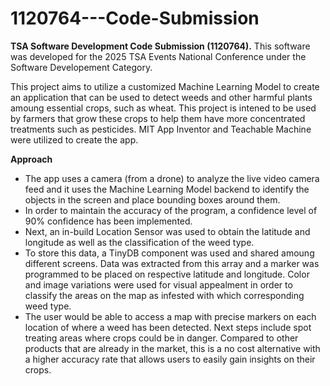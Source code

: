 # 1120764---Code-Submission
**TSA Software Development Code Submission (1120764).**
This software was developed for the 2025 TSA Events National Conference under the Software Developement Category.

This project aims to utilize a customized Machine Learning Model to create an application that can be used to detect weeds and other harmful plants amoung essential crops, such as wheat. This project is intened to be used by farmers that grow these crops to help them have more concentrated treatments such as pesticides. MIT App Inventor and Teachable Machine were utilized to create the app.

**Approach**
- The app uses a camera (from a drone) to analyze the live video camera feed and it uses the Machine Learning Model backend to identify the objects in the screen and place bounding boxes around them.
- In order to maintain the accuracy of the program, a confidence level of 90% confidence has been implemented.
- Next, an in-build Location Sensor was used to obtain the latitude and longitude as well as the classification of the weed type.
- To store this data, a TinyDB component was used and shared amoung different screens. Data was extracted from this array and a marker was programmed to be placed on respective latitude and longitude. Color and image variations were used for visual appealment in order to classify the areas on the map as infested with which corresponding weed type.
- The user would be able to access a map with precise markers on each location of where a weed has been detected. Next steps include spot treating areas where crops could be in danger. Compared to other products that are already in the market, this is a no cost alternative with a higher accuracy rate that allows users to easily gain insights on their crops.

